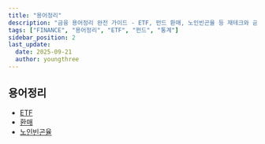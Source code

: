 ```yaml
---
title: "용어정리"
description: "금융 용어정리 완전 가이드 - ETF, 펀드 환매, 노인빈곤율 등 재테크와 금융투자에 필요한 핵심 용어들의 정의와 활용법 총정리"
tags: ["FINANCE", "용어정리", "ETF", "펀드", "통계"]
sidebar_position: 2
last_update:
  date: 2025-09-21
  author: youngthree
---
```


## 용어정리 

- [ETF](./ETF/ETF.md)
- [환매](./환매/환매.md)
- [노인빈곤율](./노인빈곤율/노인빈곤율.md)